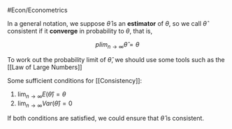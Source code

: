 #Econ/Econometrics 

In a general notation, we suppose $\hat{\theta}$ is an **estimator** of $\theta$, so we call $\hat{\theta}$ consistent if it **converge** in probability to $\theta$, that is,

$$
plim_{ n \to \infty } \hat{\theta} = \theta
$$

To work out the probability limit of $\hat{\theta}$, we should use some tools such as the [[Law of Large Numbers]]

Some sufficient conditions for [[Consistency]]:

1. $\lim_{ n \to \infty } E(\hat{\theta})=\theta$
2. $\lim_{ n \to \infty } Var(\hat{\theta}) = 0$

If both conditions are satisfied, we could ensure that $\hat{\theta}$ is consistent.


